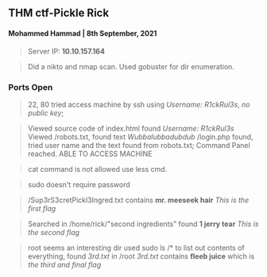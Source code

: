 ## THM ctf-Pickle Rick
#### Mohammed Hammad | 8th September, 2021

> Server IP: **10.10.157.164**

> Did a nikto and nmap scan.
> Used gobuster for dir enumeration.

### Ports Open
> 22, 80
> tried access machine by ssh using *Username: R1ckRul3s*, *no public key*;

>Viewed source code of index.html found *Username: R1ckRul3s*
>Viewed /robots.txt, found text *Wubbalubbadubdub* 
>/login.php found, tried user name and the text found from robots.txt; 
>Command Panel reached.
>ABLE TO ACCESS MACHINE


>cat command is not allowed
>use less cmd.

>sudo doesn't require password 

>/Sup3rS3cretPickl3Ingred.txt contains **mr. meeseek hair** *This is the first flag*

>Searched in /home/rick/"second ingredients" found **1 jerry tear** *This is the second flag*

>root seems an interesting dir
>used sudo ls /* to list out contents of everything, found *3rd.txt* in /root
>*3rd.txt* contains **fleeb juice** which is *the third and final flag*